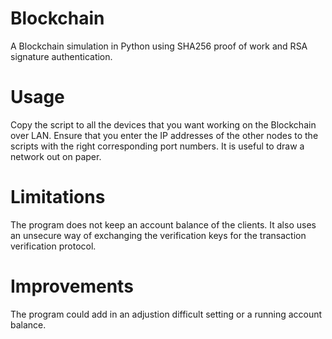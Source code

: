 # Blockchain
A Blockchain simulation in Python using SHA256 proof of work and RSA signature authentication. 

# Usage
Copy the script to all the devices that you want working on the Blockchain over LAN. Ensure that you enter the IP addresses of the other nodes to the scripts with the right corresponding port numbers. It is useful to draw a network out on paper.

# Limitations
The program does not keep an account balance of the clients. It also uses an unsecure way of exchanging the verification keys for the transaction verification protocol.

# Improvements
The program could add in an adjustion difficult setting or a running account balance.
